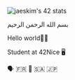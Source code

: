 ![jaeskim's 42 stats](https://badge42.vercel.app/api/v2/cl1qm6yyb004909l1b6picvja/stats?cursusId=21&coalitionId=122)


بسم الله الرحمن الرحيم


Hello world👋🏼 

Student at 42Nice 🖥

🗣 🇫🇷 🏴󠁧󠁢󠁥󠁮󠁧󠁿 🇸🇦 🇯🇵
